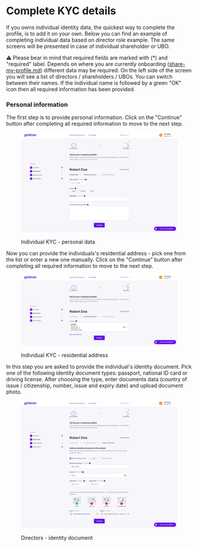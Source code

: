 # Complete KYC details

If you owns individual identity data, the quickest way to complete the profile, is to add it on your own. Below you can find an example of completing individual data based on director role example. The same screens will be presented in case of individual shareholder or UBO.

:warning: Please bear in mind that required fields are marked with (\*) and "required" label. Depends on where you are currently onboarding ([share-my-profile.md](../share-company-profile/share-my-profile.md "mention")) different data may be required. On the left side of the screen you will see a list of directors / shareholders / UBOs. You can switch between their names. If the individual name is followed by a green "OK" icon then all required information has been provided.&#x20;

### Personal information

The first step is to provide personal information. Click on the "Continue" button after completing all required information to move to the next step.

<figure><img src="../../.gitbook/assets/dir_internal_personal.png" alt="Individual KYC - personal data"><figcaption><p>Individual KYC - personal data</p></figcaption></figure>

Now you can provide the individuals's residential address - pick one from the list or enter a new one manually. Click on the "Continue" button after completing all required information to move to the next step.

<figure><img src="../../.gitbook/assets/dir_internal_address.png" alt="Individual KYC - residential address"><figcaption><p>Individual KYC - residential address</p></figcaption></figure>

In this step you are asked to provide the individual's identity document. Pick one of the following identity document types: passport, national ID card or driving license. After choosing the type, enter documents data (country of issue / citizenship, number, issue and expiry date) and upload document photo.

<figure><img src="../../.gitbook/assets/dir_internal_document.png" alt="Directors - identity document"><figcaption><p>Directors - identity document</p></figcaption></figure>

